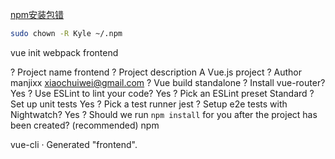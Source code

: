 
[npm安装包错](https://blog.csdn.net/watson2017/article/details/123418720)
```bash
sudo chown -R Kyle ~/.npm 
```

vue init webpack frontend

? Project name frontend
? Project description A Vue.js project
? Author manjixx <xiaochuiwei@gmail.com>
? Vue build standalone
? Install vue-router? Yes
? Use ESLint to lint your code? Yes
? Pick an ESLint preset Standard
? Set up unit tests Yes
? Pick a test runner jest
? Setup e2e tests with Nightwatch? Yes
? Should we run `npm install` for you after the project has been created? (recommended) npm

   vue-cli · Generated "frontend".

